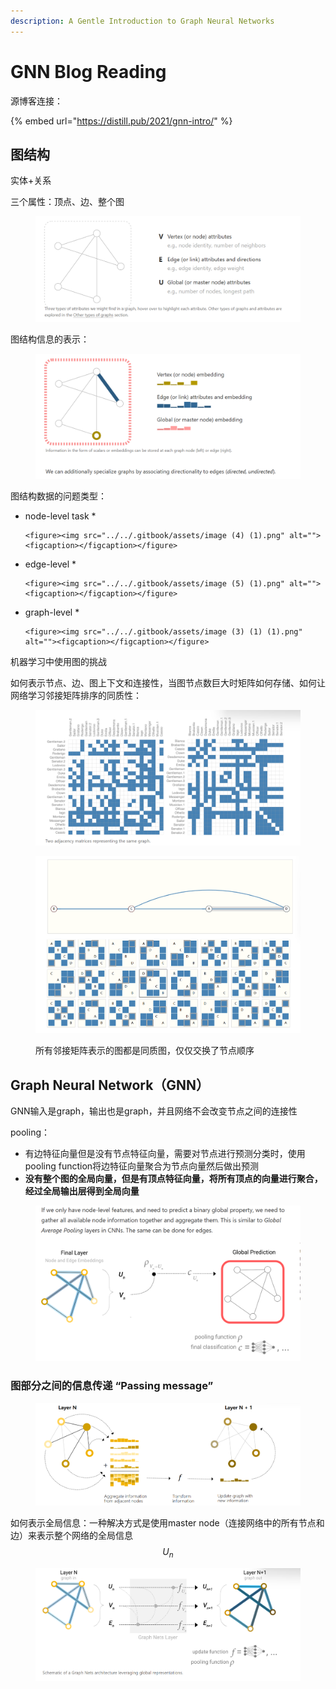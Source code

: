 ```yaml
---
description: A Gentle Introduction to Graph Neural Networks
---
```


# GNN Blog Reading

源博客连接：

{% embed url="https://distill.pub/2021/gnn-intro/" %}



## 图结构

实体+关系

三个属性：顶点、边、整个图

<figure><img src="../../.gitbook/assets/image (5).png" alt=""><figcaption></figcaption></figure>

图结构信息的表示：

<figure><img src="../../.gitbook/assets/image (1) (1) (1) (1) (1) (1).png" alt=""><figcaption></figcaption></figure>

图结构数据的问题类型：

* node-level task
  *

      <figure><img src="../../.gitbook/assets/image (4) (1).png" alt=""><figcaption></figcaption></figure>
* edge-level
  *

      <figure><img src="../../.gitbook/assets/image (5) (1).png" alt=""><figcaption></figcaption></figure>
* graph-level
  *

      <figure><img src="../../.gitbook/assets/image (3) (1) (1).png" alt=""><figcaption></figcaption></figure>



机器学习中使用图的挑战

如何表示节点、边、图上下文和连接性，当图节点数巨大时矩阵如何存储、如何让网络学习邻接矩阵排序的同质性：

<figure><img src="../../.gitbook/assets/image (6).png" alt=""><figcaption></figcaption></figure>

<figure><img src="../../.gitbook/assets/image (1) (1) (1) (1) (1).png" alt=""><figcaption><p>所有邻接矩阵表示的图都是同质图，仅仅交换了节点顺序</p></figcaption></figure>

## Graph Neural Network（GNN）

GNN输入是graph，输出也是graph，并且网络不会改变节点之间的连接性

pooling：

* 有边特征向量但是没有节点特征向量，需要对节点进行预测分类时，使用pooling function将边特征向量聚合为节点向量然后做出预测
* **没有整个图的全局向量，但是有顶点特征向量，将所有顶点的向量进行聚合，经过全局输出层得到全局向量**

<figure><img src="../../.gitbook/assets/image (2) (1).png" alt=""><figcaption></figcaption></figure>

### 图部分之间的信息传递 “Passing message”



<figure><img src="../../.gitbook/assets/image (3) (1).png" alt=""><figcaption></figcaption></figure>

如何表示全局信息：一种解决方式是使用master node（连接网络中的所有节点和边）来表示整个网络的全局信息 $$U_n$$

<figure><img src="../../.gitbook/assets/image (4).png" alt=""><figcaption></figcaption></figure>





